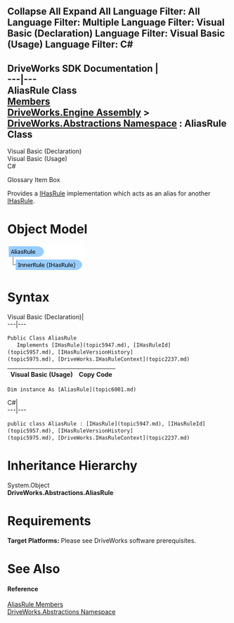 Collapse All Expand All Language Filter: All  Language Filter: Multiple  Language Filter: Visual Basic (Declaration) Language Filter: Visual Basic (Usage) Language Filter: C#  
---  
DriveWorks SDK Documentation  |   
---|---  
AliasRule Class   
[Members](topic6002.md)   
[DriveWorks.Engine Assembly](topic2156.md) > [DriveWorks.Abstractions Namespace](topic5939.md) : AliasRule Class  
---  
  
Visual Basic (Declaration)    
Visual Basic (Usage)    
C# 

Glossary Item Box

Provides a [IHasRule](topic5947.md) implementation which acts as an alias for another [IHasRule](topic5947.md). 

# Object Model

![](dotnetdiagramimages/image309.png)

# Syntax

Visual Basic (Declaration)|   
---|---  
      
    
    Public Class AliasRule 
       Implements [IHasRule](topic5947.md), [IHasRuleId](topic5957.md), [IHasRuleVersionHistory](topic5975.md), [DriveWorks.IHasRuleContext](topic2237.md)   
  
Visual Basic (Usage)| Copy Code  
---|---  
      
    
    Dim instance As [AliasRule](topic6001.md)  
  
C#|   
---|---  
      
    
    public class AliasRule : [IHasRule](topic5947.md), [IHasRuleId](topic5957.md), [IHasRuleVersionHistory](topic5975.md), [DriveWorks.IHasRuleContext](topic2237.md)    
  
# Inheritance Hierarchy

System.Object  
**DriveWorks.Abstractions.AliasRule**  


# Requirements

**Target Platforms:** Please see DriveWorks software prerequisites.

# See Also

#### Reference

[AliasRule Members](topic6002.md)   
[DriveWorks.Abstractions Namespace](topic5939.md)


